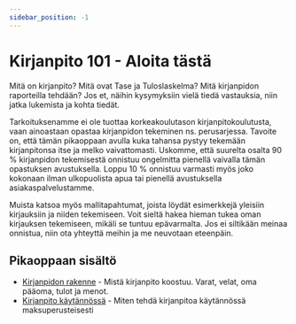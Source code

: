 ```yaml
---
sidebar_position: -1
---
```


# Kirjanpito 101 - Aloita tästä

Mitä on kirjanpito? Mitä ovat Tase ja Tuloslaskelma? Mitä kirjanpidon raporteilla tehdään? Jos et, näihin kysymyksiin vielä tiedä vastauksia, niin jatka lukemista ja kohta tiedät.

Tarkoituksenamme ei ole tuottaa korkeakoulutason kirjanpitokoulutusta, vaan ainoastaan opastaa kirjanpidon tekeminen ns. perusarjessa. Tavoite on, että tämän pikaoppaan avulla kuka tahansa pystyy tekemään kirjanpitonsa itse ja melko vaivattomasti. Uskomme, että suurelta osalta 90 % kirjanpidon tekemisestä onnistuu ongelmitta pienellä vaivalla tämän opastuksen avustuksella. Loppu 10 % onnistuu varmasti myös joko kokonaan ilman ulkopuolista apua tai pienellä avustuksella asiakaspalvelustamme.

Muista katsoa myös mallitapahtumat, joista löydät esimerkkejä yleisiin kirjauksiin ja niiden tekemiseen. Voit sieltä hakea hieman tukea oman kirjauksen tekemiseen, mikäli se tuntuu epävarmalta. Jos ei siltikään meinaa onnistua, niin ota yhteyttä meihin ja me neuvotaan eteenpäin.

  

## Pikaoppaan sisältö

-   [Kirjanpidon rakenne](https://docs.nocfo.io/accounting-structure) - Mistä kirjanpito koostuu. Varat, velat, oma pääoma, tulot ja menot.
-   [Kirjanpito käytännössä](https://docs.nocfo.io/accounting-in-practice) - Miten tehdä kirjanpitoa käytännössä maksuperusteisesti
